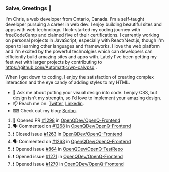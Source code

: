 ### Salve, Greetings 👋

I'm Chris, a web developer from Ontario, Canada. I'm a self-taught developer pursuing a career in web dev. I enjoy building beautiful sites and apps with web technology.
I kick-started my coding journey with freeCodeCamp and claimed five of their certifications.  I currently working on personal projects in JavaScript, especially with React/Next.js, though I'm open to learning other languages and frameworks. I love the web platform and I'm excited by the powerful technolgies which can developers can efficiently build amazing sites and apps with. Lately I've been getting my feet wet with larger projects by contributing to https://github.com/Automattic/wp-calypso .

When I get down to coding, I enjoy the satisfaction of creating complex interaction and the eye candy of adding styles to my HTML. 

- 💬 Ask me about putting your visual design into code. I enjoy CSS, but design isn't my strength, so I'd love to implement your amazing design.
- 📫 Reach me on: [Twitter](https://twitter.com/Christo28120856), [Linkedin](https://www.linkedin.com/in/christopher-stevers-07b9a5204/).
- ⌨ Check out my blog: [Scribo](https://christopherstevers.cf).
<!--
**Christopher-Stevers/Christopher-Stevers** is a ✨ _special_ ✨ repository because its `README.md` (this file) appears on your GitHub profile.

Here are some ideas to get you started:

- 🔭 I’m currently working on ...
- 🌱 I’m currently learning ...
- 👯 I’m looking to collaborate on ...
- 🤔 I’m looking for help with ...
- 😄 Pronouns: ...
- ⚡ Fun fact: ...
-->

<!--START_SECTION:activity-->
1. 💪 Opened PR [#1298](https://github.com/OpenQDev/OpenQ-Frontend/pull/1298) in [OpenQDev/OpenQ-Frontend](https://github.com/OpenQDev/OpenQ-Frontend)
2. 🗣 Commented on [#1268](https://github.com/OpenQDev/OpenQ-Frontend/issues/1268) in [OpenQDev/OpenQ-Frontend](https://github.com/OpenQDev/OpenQ-Frontend)
3. ❗️ Closed issue [#1263](https://github.com/OpenQDev/OpenQ-Frontend/issues/1263) in [OpenQDev/OpenQ-Frontend](https://github.com/OpenQDev/OpenQ-Frontend)
4. 🗣 Commented on [#1263](https://github.com/OpenQDev/OpenQ-Frontend/issues/1263) in [OpenQDev/OpenQ-Frontend](https://github.com/OpenQDev/OpenQ-Frontend)
5. ❗️ Opened issue [#864](https://github.com/OpenQDev/OpenQ-TestRepo/issues/864) in [OpenQDev/OpenQ-TestRepo](https://github.com/OpenQDev/OpenQ-TestRepo)
6. ❗️ Opened issue [#1271](https://github.com/OpenQDev/OpenQ-Frontend/issues/1271) in [OpenQDev/OpenQ-Frontend](https://github.com/OpenQDev/OpenQ-Frontend)
7. ❗️ Opened issue [#1270](https://github.com/OpenQDev/OpenQ-Frontend/issues/1270) in [OpenQDev/OpenQ-Frontend](https://github.com/OpenQDev/OpenQ-Frontend)
<!--END_SECTION:activity-->
